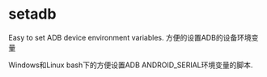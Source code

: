 # setadb
Easy to set ADB device environment variables. 方便的设置ADB的设备环境变量


Windows和Linux bash下的方便设置ADB ANDROID_SERIAL环境变量的脚本.

